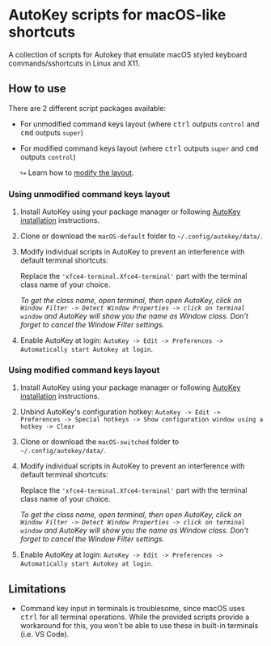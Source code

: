# AutoKey scripts for macOS-like shortcuts
A collection of scripts for Autokey that emulate macOS styled keyboard commands/sshortcuts in Linux and X11.


## How to use
There are 2 different script packages available:
- For unmodified command keys layout (where <kbd>ctrl</kbd> outputs `control` and <kbd>cmd</kbd> outputs `super`)
- For modified command keys layout (where <kbd>ctrl</kbd> outputs `super` and <kbd>cmd</kbd> outputs `control`)

   ⮡ Learn how to [modify the layout](https://gist.github.com/pryetranka/da83eb003bc9b1d7aeb8bd6136edbc62).

### Using unmodified command keys layout
1. Install AutoKey using your package manager or following [AutoKey installation](https://github.com/autokey/autokey#installation) instructions.

2. Clone or download the `macOS-default` folder to `~/.config/autokey/data/`.

3. Modify individual scripts in AutoKey to prevent an interference with default terminal shortcuts:

   Replace the `'xfce4-terminal.Xfce4-terminal'` part with the terminal class name of your choice.

   *To get the class name, open terminal, then open AutoKey, click on `Window Filter -> Detect Window Properties -> click on terminal window` and AutoKey will show you the name as Window class. Don't forget to cancel the Window Filter settings.*  

4. Enable AutoKey at login: `AutoKey -> Edit -> Preferences -> Automatically start Autokey at login`.


### Using modified command keys layout
1. Install AutoKey using your package manager or following [AutoKey installation](https://github.com/autokey/autokey#installation) instructions.

2. Unbind AutoKey's configuration hotkey: `AutoKey -> Edit -> Preferences -> Special hotkeys -> Show configuration window using a hotkey -> Clear`

3. Clone or download the `macOS-switched` folder to `~/.config/autokey/data/`.

4. Modify individual scripts in AutoKey to prevent an interference with default terminal shortcuts:

   Replace the `'xfce4-terminal.Xfce4-terminal'` part with the terminal class name of your choice.

   *To get the class name, open terminal, then open AutoKey, click on `Window Filter -> Detect Window Properties -> click on terminal window` and AutoKey will show you the name as Window class. Don't forget to cancel the Window Filter settings.*  

5. Enable AutoKey at login: `AutoKey -> Edit -> Preferences -> Automatically start Autokey at login`.


## Limitations
- Command key input in terminals is troublesome, since macOS uses <kbd>ctrl</kbd> for all terminal operations. While the provided scripts provide a workaround for this, you won't be able to use these in built-in terminals (i.e. VS Code).
